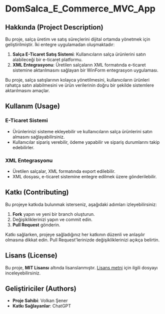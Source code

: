 <h1>DomSalca_E_Commerce_MVC_App</h1>

<h2>Hakkında (Project Description)</h2>

<p>Bu proje, salça üretim ve satış süreçlerini dijital ortamda yönetmek için geliştirilmiştir. İki entegre uygulamadan oluşmaktadır:</p>

<ol>
  <li><strong>Salça E-Ticaret Satış Sistemi</strong>: Kullanıcıların salça ürünlerini satın alabileceği bir e-ticaret platformu.</li>
  <li><strong>XML Entegrasyonu</strong>: Üretilen salçaların XML formatında e-ticaret sistemine aktarılmasını sağlayan bir WinForm entegrasyon uygulaması.</li>
</ol>

<p>Bu proje, salça satışlarının kolayca yönetilmesini, kullanıcıların ürünleri rahatça satın alabilmesini ve ürün verilerinin doğru bir şekilde sistemlere aktarılmasını amaçlar.</p>

<h2>Kullanım (Usage)</h2>

<h3>E-Ticaret Sistemi</h3>
<ul>
  <li>Ürünlerinizi sisteme ekleyebilir ve kullanıcıların salça ürünlerini satın almasını sağlayabilirsiniz.</li>
  <li>Kullanıcılar sipariş verebilir, ödeme yapabilir ve sipariş durumlarını takip edebilirler.</li>
</ul>

<h3>XML Entegrasyonu</h3>
<ul>
  <li>Üretilen salçalar, XML formatında export edilebilir.</li>
  <li>XML dosyası, e-ticaret sistemine entegre edilmek üzere gönderilebilir.</li>
</ul>

<h2>Katkı (Contributing)</h2>

<p>Bu projeye katkıda bulunmak isterseniz, aşağıdaki adımları izleyebilirsiniz:</p>

<ol>
  <li><strong>Fork</strong> yapın ve yeni bir branch oluşturun.</li>
  <li>Değişikliklerinizi yapın ve commit edin.</li>
  <li><strong>Pull Request</strong> gönderin.</li>
</ol>

<p>Katkı sağlarken, projeye sağladığınız her katkının düzenli ve anlaşılır olmasına dikkat edin. Pull Request'lerinizde değişikliklerinizi açıkça belirtin.</p>

<h2>Lisans (License)</h2>

<p>Bu proje, <strong>MIT Lisansı</strong> altında lisanslanmıştır. <a href="LICENSE">Lisans metni</a> için ilgili dosyayı inceleyebilirsiniz.</p>

<h2>Geliştiriciler (Authors)</h2>

<ul>
  <li><strong>Proje Sahibi</strong>: Volkan Şener</li>
  <li><strong>Katkı Sağlayanlar</strong>: ChatGPT</li>
</ul>
